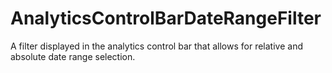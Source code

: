 # AnalyticsControlBarDateRangeFilter

A filter displayed in the analytics control bar that allows for relative and absolute date range
selection.
